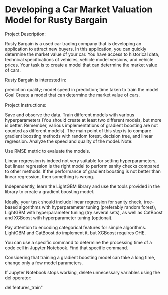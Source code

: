 # Developing a Car Market Valuation Model for Rusty Bargain

Project Description:

Rusty Bargain is a used car trading company that is developing an application to attract new buyers. In this application, you can quickly determine the market value of your car. You have access to historical data, technical specifications of vehicles, vehicle model versions, and vehicle prices. Your task is to create a model that can determine the market value of cars.

Rusty Bargain is interested in:

prediction quality;
model speed in prediction;
time taken to train the model
Goal
Create a model that can determine the market value of cars.

Project Instructions:

Save and observe the data.
Train different models with various hyperparameters (You should create at least two different models, but more is better. Remember, various implementations of gradient boosting are not counted as different models). The main point of this step is to compare gradient boosting methods with random forest, decision tree, and linear regression.
Analyze the speed and quality of the model.
Note:

Use RMSE metric to evaluate the models.

Linear regression is indeed not very suitable for setting hyperparameters, but linear regression is the right model to perform sanity checks compared to other methods. If the performance of gradient boosting is not better than linear regression, then something is wrong.

Independently, learn the LightGBM library and use the tools provided in the library to create a gradient boosting model.

Ideally, your task should include linear regression for sanity check, tree-based algorithms with hyperparameter tuning (preferably random forest), LightGBM with hyperparameter tuning (try several sets), as well as CatBoost and XGBoost with hyperparameter tuning (optional).

Pay attention to encoding categorical features for simple algorithms. LightGBM and CatBoost do implement it, but XGBoost requires OHE.

You can use a specific command to determine the processing time of a code cell in Jupyter Notebook. Find that specific command.

Considering that training a gradient boosting model can take a long time, change only a few model parameters.

If Jupyter Notebook stops working, delete unnecessary variables using the del operator:

del features_train"
